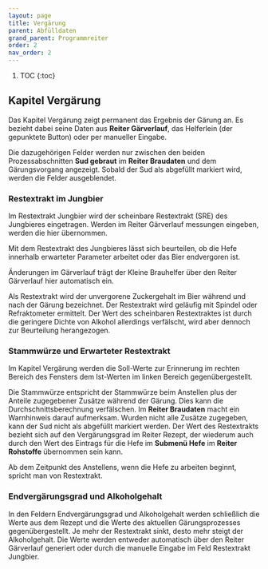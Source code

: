 ```yaml
---
layout: page
title: Vergärung
parent: Abfülldaten
grand_parent: Programmreiter
order: 2
nav_order: 2
---
```


1. TOC
{:toc}

## Kapitel Vergärung

Das Kapitel Vergärung zeigt permanent das Ergebnis der Gärung an. Es bezieht dabei seine Daten aus **Reiter Gärverlauf**, das Helferlein (der gepunktete Button) oder per manueller Eingabe.

Die dazugehörigen Felder werden nur zwischen den beiden Prozessabschnitten **Sud gebraut** im **Reiter Braudaten** und dem Gärungsvorgang angezeigt. Sobald der Sud als abgefüllt markiert wird, werden die Felder ausgeblendet.

### Restextrakt im Jungbier

Im Restextrakt Jungbier wird der scheinbare Restextrakt (SRE) des Jungbieres eingetragen. Werden im Reiter Gärverlauf messungen eingeben, werden die hier übernommen.

Mit dem Restextrakt des Jungbieres lässt sich beurteilen, ob die Hefe innerhalb erwarteter Parameter arbeitet oder das Bier endvergoren ist.

Änderungen im Gärverlauf trägt der Kleine Brauhelfer über den Reiter Gärverlauf hier automatisch ein.

Als Restextrakt wird der unvergorene Zuckergehalt im Bier während und nach der Gärung bezeichnet. Der Restextrakt wird geläufig mit Spindel oder Refraktometer ermittelt. Der Wert des scheinbaren Restextraktes ist durch die geringere Dichte von Alkohol allerdings verfälscht, wird aber dennoch zur Beurteilung herangezogen.

### Stammwürze und Erwarteter Restextrakt

Im Kapitel Vergärung werden die Soll-Werte zur Erinnerung im rechten Bereich des Fensters dem Ist-Werten im linken Bereich gegenübergestellt.

Die Stammwürze entspricht der Stammwürze beim Anstellen plus der Anteile zugegebener Zusätze während der Gärung. Dies kann die Durchschnittsberechnung verfälschen. Im **Reiter Braudaten** macht ein Warnhinweis darauf aufmerksam. Wurden nicht alle Zusätze zugegeben, kann der Sud nicht als abgefüllt markiert werden. Der Wert des Restextrakts bezieht sich auf den Vergärungsgrad im Reiter Rezept, der wiederum auch durch den Wert des Eintrags für die Hefe im **Submenü Hefe** im **Reiter Rohstoffe** übernommen sein kann.

Ab dem Zeitpunkt des Anstellens, wenn die Hefe zu arbeiten beginnt, spricht man von Restextrakt.


### Endvergärungsgrad und Alkoholgehalt

In den Feldern Endvergärungsgrad und Alkoholgehalt werden schließlich die Werte aus dem Rezept und die Werte des aktuellen Gärungsprozesses gegenübergestellt. Je mehr der Restextrakt sinkt, desto mehr steigt der Alkoholgehalt. Die Werte werden entweder automatisch über den Reiter Gärverlauf generiert oder durch die manuelle Eingabe im Feld Restextrakt Jungbier.

